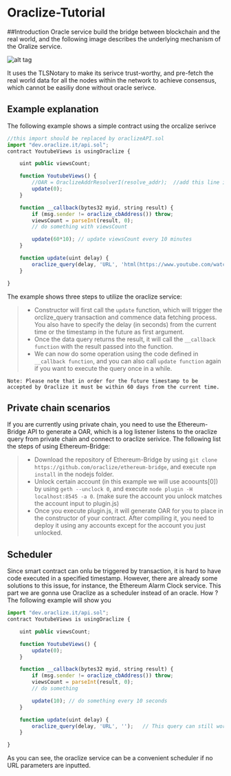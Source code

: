 # Oraclize-Tutorial
##Introduction
Oracle service build the bridge between blockchain and the real world, and the following image describes the underlying mechanism of the Oralize service.

![alt tag](https://docs.oraclize.it/images/flowchart.png)

It uses the TLSNotary to make its serivce trust-worthy, and pre-fetch the real world data for all the nodes within the network to achieve consensus, which cannot be easiliy done without oracle serivce.

## Example explanation
The following example shows a simple contract using the orcalize serivce

```javascript
//this import should be replaced by oraclizeAPI.sol
import "dev.oraclize.it/api.sol";
contract YoutubeViews is usingOraclize {

    uint public viewsCount;

    function YoutubeViews() {
        //OAR = OraclizeAddrResolverI(resolve_addr);  //add this line if you are using Oraclize in private chain environment
        update(0);
    }

    function __callback(bytes32 myid, string result) {
        if (msg.sender != oraclize_cbAddress()) throw;
        viewsCount = parseInt(result, 0);
        // do something with viewsCount

        update(60*10); // update viewsCount every 10 minutes
    }

    function update(uint delay) {
        oraclize_query(delay, 'URL', 'html(https://www.youtube.com/watch?v=9bZkp7q19f0).xpath(//*[contains(@class, "watch-view-count")]/text())');
    }

}
```
The example shows three steps to utilize the oraclize service:
> + Constructor will first call the `update` function, which will trigger the orclize_query transaction and commence data fetching process. You also have to specify the delay (in seconds) from the current time or the timestamp in the future as first argument.
> + Once the data query returns the result, it will call the `__callback function` with the result passed into the function.
> + We can now do some operation using the code defined in `__callback function`, and you can also call `update function` again if you want to execute the query once in a while.

``Note: Please note that in order for the future timestamp to be accepted by Oraclize it must be within 60 days from the current time. ``

## Private chain scenarios
If you are currently using private chain, you need to use the Ethereum-Bridge API to generate a OAR, which is a log listener listens to the oraclize query from private chain and connect to oraclize serivice. The following list the steps of using Ethereum-Bridge:
> + Download the repository of Ethereum-Bridge by using `git clone https://github.com/oraclize/ethereum-bridge`, and execute `npm install` in the nodejs folder.
> + Unlock certain account (in this example we will use acoounts[0]) by using `geth --unclock 0`, and execute `node plugin -H localhost:8545 -a 0`. (make sure the account you unlock matches the account input to plugin.js)
> + Once you execute plugin.js, it will generate OAR for you to place in the constructor of your contract. After compiling it, you need to deploy it using any accounts except for the account you just unlocked.

## Scheduler
Since smart contract can onlu be triggered by transaction, it is hard to have code executed in a specified timestamp. However, there are already some solutions to this issue, for instance, the Ethereum Alarm Clock service.
This part we are gonna use Oraclize as a scheduler instead of an oracle. How ? The following example will show you
```javascript
import "dev.oraclize.it/api.sol";
contract YoutubeViews is usingOraclize {

    uint public viewsCount;

    function YoutubeViews() {
        update(0);
    }

    function __callback(bytes32 myid, string result) {
        if (msg.sender != oraclize_cbAddress()) throw;
        viewsCount = parseInt(result, 0);
        // do something 

        update(10); // do something every 10 seconds
    }

    function update(uint delay) {
        oraclize_query(delay, 'URL', '');   // This query can still work without the URL parameters
    }

}
```
As you can see, the oraclize service can be a convenient scheduler if no URL parameters are inputted. 
